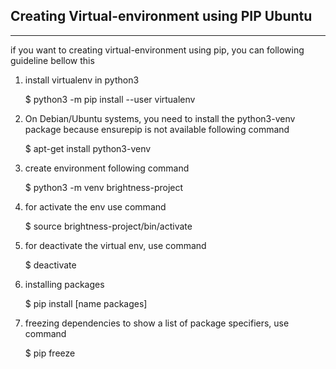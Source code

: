 ## Creating Virtual-environment using PIP Ubuntu

---

if you want to creating virtual-environment using pip, you can following guideline bellow this

1. install virtualenv in python3

   $ python3 -m pip install --user virtualenv

2. On Debian/Ubuntu systems, you need to install the python3-venv package because ensurepip is not
   available following command

   $ apt-get install python3-venv

3. create environment following command 

   $ python3 -m venv brightness-project

4. for activate the env use command

   $ source brightness-project/bin/activate

5. for deactivate the virtual env, use command

   $ deactivate 

6. installing packages

   $ pip install [name packages] 

7. freezing dependencies to show a list of package specifiers, use command

   $ pip freeze